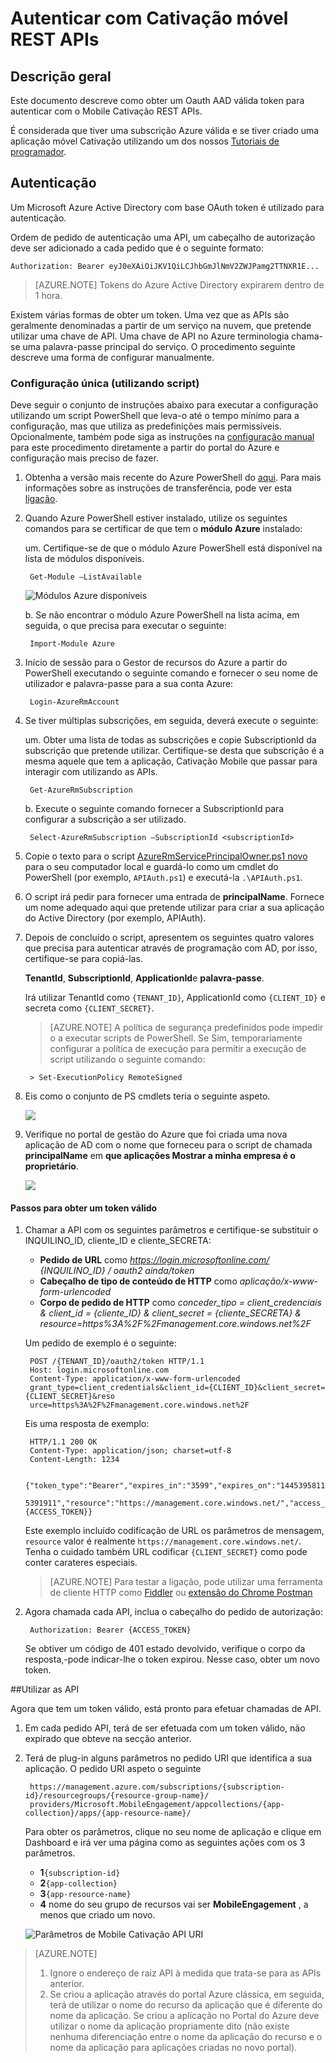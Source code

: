 <properties 
    pageTitle="Autenticar com Cativação móvel REST APIs"
    description="Descreve como autenticar com Azure Mobile Cativação REST APIs" 
    services="mobile-engagement" 
    documentationCenter="mobile" 
    authors="piyushjo"
    manager="erikre"
    editor=""/>

<tags
    ms.service="mobile-engagement"
    ms.devlang="na"
    ms.topic="article"
    ms.tgt_pltfrm="mobile-multiple"
    ms.workload="mobile" 
    ms.date="10/05/2016"
    ms.author="wesmc;ricksal"/>

# <a name="authenticate-with-mobile-engagement-rest-apis"></a>Autenticar com Cativação móvel REST APIs

## <a name="overview"></a>Descrição geral

Este documento descreve como obter um Oauth AAD válida token para autenticar com o Mobile Cativação REST APIs. 

É considerada que tiver uma subscrição Azure válida e se tiver criado uma aplicação móvel Cativação utilizando um dos nossos [Tutoriais de programador](mobile-engagement-windows-store-dotnet-get-started.md).

## <a name="authentication"></a>Autenticação

Um Microsoft Azure Active Directory com base OAuth token é utilizado para autenticação. 

Ordem de pedido de autenticação uma API, um cabeçalho de autorização deve ser adicionado a cada pedido que é o seguinte formato:

    Authorization: Bearer eyJ0eXAiOiJKV1QiLCJhbGmJlNmV2ZWJPamg2TTNXR1E...

>[AZURE.NOTE] Tokens do Azure Active Directory expirarem dentro de 1 hora.

Existem várias formas de obter um token. Uma vez que as APIs são geralmente denominadas a partir de um serviço na nuvem, que pretende utilizar uma chave de API. Uma chave de API no Azure terminologia chama-se uma palavra-passe principal do serviço. O procedimento seguinte descreve uma forma de configurar manualmente.

### <a name="one-time-setup-using-script"></a>Configuração única (utilizando script)

Deve seguir o conjunto de instruções abaixo para executar a configuração utilizando um script PowerShell que leva-o até o tempo mínimo para a configuração, mas que utiliza as predefinições mais permissíveis. Opcionalmente, também pode siga as instruções na [configuração manual](mobile-engagement-api-authentication-manual.md) para este procedimento diretamente a partir do portal do Azure e configuração mais preciso de fazer. 

1. Obtenha a versão mais recente do Azure PowerShell do [aqui](http://aka.ms/webpi-azps). Para mais informações sobre as instruções de transferência, pode ver esta [ligação](../powershell-install-configure.md).  

2. Quando Azure PowerShell estiver instalado, utilize os seguintes comandos para se certificar de que tem o **módulo Azure** instalado:

    um. Certifique-se de que o módulo Azure PowerShell está disponível na lista de módulos disponíveis. 
    
        Get-Module –ListAvailable 

    ![Módulos Azure disponíveis][1]
        
    b. Se não encontrar o módulo Azure PowerShell na lista acima, em seguida, o que precisa para executar o seguinte:
        
        Import-Module Azure 
        
3. Início de sessão para o Gestor de recursos do Azure a partir do PowerShell executando o seguinte comando e fornecer o seu nome de utilizador e palavra-passe para a sua conta Azure: 
        
        Login-AzureRmAccount

4. Se tiver múltiplas subscrições, em seguida, deverá execute o seguinte:

    um. Obter uma lista de todas as subscrições e copie SubscriptionId da subscrição que pretende utilizar. Certifique-se desta que subscrição é a mesma aquele que tem a aplicação, Cativação Mobile que passar para interagir com utilizando as APIs. 

        Get-AzureRmSubscription

    b. Execute o seguinte comando fornecer a SubscriptionId para configurar a subscrição a ser utilizado.

        Select-AzureRmSubscription –SubscriptionId <subscriptionId>

5. Copie o texto para o script [AzureRmServicePrincipalOwner.ps1 novo](https://raw.githubusercontent.com/matt-gibbs/azbits/master/src/New-AzureRmServicePrincipalOwner.ps1) para o seu computador local e guardá-lo como um cmdlet do PowerShell (por exemplo, `APIAuth.ps1`) e executá-la `.\APIAuth.ps1`. 
    
6. O script irá pedir para fornecer uma entrada de **principalName**. Fornece um nome adequado aqui que pretende utilizar para criar a sua aplicação do Active Directory (por exemplo, APIAuth). 

7. Depois de concluído o script, apresentem os seguintes quatro valores que precisa para autenticar através de programação com AD, por isso, certifique-se para copiá-las. 
        
    **TenantId**, **SubscriptionId**, **ApplicationId**e **palavra-passe**.

    Irá utilizar TenantId como `{TENANT_ID}`, ApplicationId como `{CLIENT_ID}` e secreta como `{CLIENT_SECRET}`.

    > [AZURE.NOTE] A política de segurança predefinidos pode impedir o a executar scripts de PowerShell. Se Sim, temporariamente configurar a política de execução para permitir a execução de script utilizando o seguinte comando:

        > Set-ExecutionPolicy RemoteSigned

8. Eis como o conjunto de PS cmdlets teria o seguinte aspeto. 

    ![][3]

9. Verifique no portal de gestão do Azure que foi criada uma nova aplicação de AD com o nome que forneceu para o script de chamada **principalName** em **que aplicações Mostrar a minha empresa é o proprietário**.

    ![][4]

#### <a name="steps-to-get-a-valid-token"></a>Passos para obter um token válido

1. Chamar a API com os seguintes parâmetros e certifique-se substituir o INQUILINO\_ID, cliente\_ID e cliente\_SECRETA:

    - **Pedido de URL** como *https://login.microsoftonline.com/ {INQUILINO\_ID} / oauth2 ainda/token*
    - **Cabeçalho de tipo de conteúdo de HTTP** como *aplicação/x-www-form-urlencoded*
    - **Corpo de pedido de HTTP** como *conceder\_tipo = client\_credenciais & client_id = {cliente\_ID} & client_secret = {cliente\_SECRETA} & resource=https%3A%2F%2Fmanagement.core.windows.net%2F*

    Um pedido de exemplo é o seguinte:

        POST /{TENANT_ID}/oauth2/token HTTP/1.1
        Host: login.microsoftonline.com
        Content-Type: application/x-www-form-urlencoded
        grant_type=client_credentials&client_id={CLIENT_ID}&client_secret={CLIENT_SECRET}&reso
        urce=https%3A%2F%2Fmanagement.core.windows.net%2F

    Eis uma resposta de exemplo:

        HTTP/1.1 200 OK
        Content-Type: application/json; charset=utf-8
        Content-Length: 1234
    
        {"token_type":"Bearer","expires_in":"3599","expires_on":"1445395811","not_before":"144
        5391911","resource":"https://management.core.windows.net/","access_token":{ACCESS_TOKEN}}

    Este exemplo incluído codificação de URL os parâmetros de mensagem, `resource` valor é realmente `https://management.core.windows.net/`. Tenha o cuidado também URL codificar `{CLIENT_SECRET}` como pode conter carateres especiais.

    > [AZURE.NOTE] Para testar a ligação, pode utilizar uma ferramenta de cliente HTTP como [Fiddler](http://www.telerik.com/fiddler) ou [extensão do Chrome Postman](https://chrome.google.com/webstore/detail/postman/fhbjgbiflinjbdggehcddcbncdddomop) 

2. Agora chamada cada API, inclua o cabeçalho do pedido de autorização:

        Authorization: Bearer {ACCESS_TOKEN}

    Se obtiver um código de 401 estado devolvido, verifique o corpo da resposta,-pode indicar-lhe o token expirou. Nesse caso, obter um novo token.

##<a name="using-the-apis"></a>Utilizar as API

Agora que tem um token válido, está pronto para efetuar chamadas de API.

1. Em cada pedido API, terá de ser efetuada com um token válido, não expirado que obteve na secção anterior.

2. Terá de plug-in alguns parâmetros no pedido URI que identifica a sua aplicação. O pedido URI aspeto o seguinte

        https://management.azure.com/subscriptions/{subscription-id}/resourcegroups/{resource-group-name}/
        providers/Microsoft.MobileEngagement/appcollections/{app-collection}/apps/{app-resource-name}/

    Para obter os parâmetros, clique no seu nome de aplicação e clique em Dashboard e irá ver uma página como as seguintes ações com os 3 parâmetros.

    - **1**`{subscription-id}`
    - **2**`{app-collection}`
    - **3**`{app-resource-name}`
    - **4** nome do seu grupo de recursos vai ser **MobileEngagement** , a menos que criado um novo. 

    ![Parâmetros de Mobile Cativação API URI][2]

>[AZURE.NOTE] <br/>
>1. Ignore o endereço de raiz API à medida que trata-se para as APIs anterior.<br/>
>2. Se criou a aplicação através do portal Azure clássica, em seguida, terá de utilizar o nome do recurso da aplicação que é diferente do nome da aplicação. Se criou a aplicação no Portal do Azure deve utilizar o nome da aplicação propriamente dito (não existe nenhuma diferenciação entre o nome da aplicação do recurso e o nome da aplicação para aplicações criadas no novo portal).  

<!-- Images -->
[1]: ./media/mobile-engagement-api-authentication/azure-module.png
[2]: ./media/mobile-engagement-api-authentication/mobile-engagement-api-uri-params.png
[3]: ./media/mobile-engagement-api-authentication/ps-cmdlets.png
[4]: ./media/mobile-engagement-api-authentication/ad-app-creation.png



